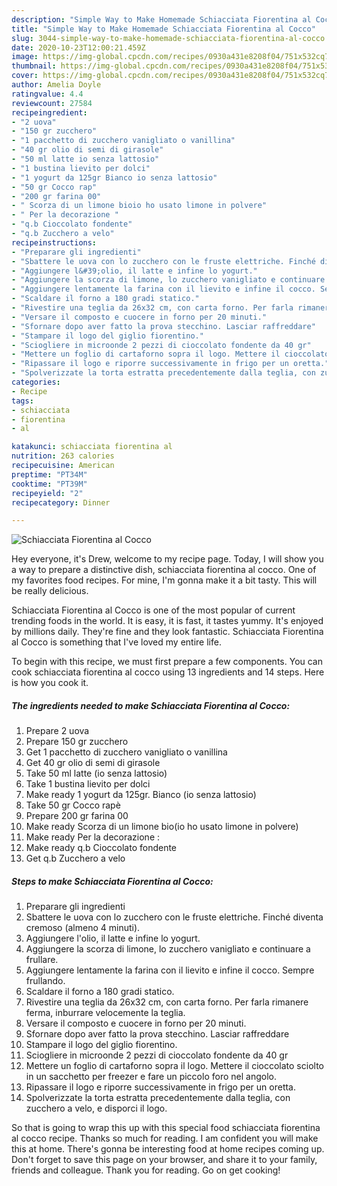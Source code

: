 ```yaml
---
description: "Simple Way to Make Homemade Schiacciata Fiorentina al Cocco"
title: "Simple Way to Make Homemade Schiacciata Fiorentina al Cocco"
slug: 3044-simple-way-to-make-homemade-schiacciata-fiorentina-al-cocco
date: 2020-10-23T12:00:21.459Z
image: https://img-global.cpcdn.com/recipes/0930a431e8208f04/751x532cq70/schiacciata-fiorentina-al-cocco-recipe-main-photo.jpg
thumbnail: https://img-global.cpcdn.com/recipes/0930a431e8208f04/751x532cq70/schiacciata-fiorentina-al-cocco-recipe-main-photo.jpg
cover: https://img-global.cpcdn.com/recipes/0930a431e8208f04/751x532cq70/schiacciata-fiorentina-al-cocco-recipe-main-photo.jpg
author: Amelia Doyle
ratingvalue: 4.4
reviewcount: 27584
recipeingredient:
- "2 uova"
- "150 gr zucchero"
- "1 pacchetto di zucchero vanigliato o vanillina"
- "40 gr olio di semi di girasole"
- "50 ml latte io senza lattosio"
- "1 bustina lievito per dolci"
- "1 yogurt da 125gr Bianco io senza lattosio"
- "50 gr Cocco rap"
- "200 gr farina 00"
- " Scorza di un limone bioio ho usato limone in polvere"
- " Per la decorazione "
- "q.b Cioccolato fondente"
- "q.b Zucchero a velo"
recipeinstructions:
- "Preparare gli ingredienti"
- "Sbattere le uova con lo zucchero con le fruste elettriche. Finché diventa cremoso (almeno 4 minuti)."
- "Aggiungere l&#39;olio, il latte e infine lo yogurt."
- "Aggiungere la scorza di limone, lo zucchero vanigliato e continuare a frullare."
- "Aggiungere lentamente la farina con il lievito e infine il cocco. Sempre frullando."
- "Scaldare il forno a 180 gradi statico."
- "Rivestire una teglia da 26x32 cm, con carta forno. Per farla rimanere ferma, inburrare velocemente la teglia."
- "Versare il composto e cuocere in forno per 20 minuti."
- "Sfornare dopo aver fatto la prova stecchino. Lasciar raffreddare"
- "Stampare il logo del giglio fiorentino."
- "Sciogliere in microonde 2 pezzi di cioccolato fondente da 40 gr"
- "Mettere un foglio di cartaforno sopra il logo. Mettere il cioccolato sciolto in un sacchetto per freezer e fare un piccolo foro nel angolo."
- "Ripassare il logo e riporre successivamente in frigo per un oretta."
- "Spolverizzate la torta estratta precedentemente dalla teglia, con zucchero a velo, e disporci il logo."
categories:
- Recipe
tags:
- schiacciata
- fiorentina
- al

katakunci: schiacciata fiorentina al 
nutrition: 263 calories
recipecuisine: American
preptime: "PT34M"
cooktime: "PT39M"
recipeyield: "2"
recipecategory: Dinner

---
```



![Schiacciata Fiorentina al Cocco](https://img-global.cpcdn.com/recipes/0930a431e8208f04/751x532cq70/schiacciata-fiorentina-al-cocco-recipe-main-photo.jpg)

Hey everyone, it's Drew, welcome to my recipe page. Today, I will show you a way to prepare a distinctive dish, schiacciata fiorentina al cocco. One of my favorites food recipes. For mine, I'm gonna make it a bit tasty. This will be really delicious.



Schiacciata Fiorentina al Cocco is one of the most popular of current trending foods in the world. It is easy, it is fast, it tastes yummy. It's enjoyed by millions daily. They're fine and they look fantastic. Schiacciata Fiorentina al Cocco is something that I've loved my entire life.


To begin with this recipe, we must first prepare a few components. You can cook schiacciata fiorentina al cocco using 13 ingredients and 14 steps. Here is how you cook it.

<!--inarticleads1-->

##### The ingredients needed to make Schiacciata Fiorentina al Cocco:

1. Prepare 2 uova
1. Prepare 150 gr zucchero
1. Get 1 pacchetto di zucchero vanigliato o vanillina
1. Get 40 gr olio di semi di girasole
1. Take 50 ml latte (io senza lattosio)
1. Take 1 bustina lievito per dolci
1. Make ready 1 yogurt da 125gr. Bianco (io senza lattosio)
1. Take 50 gr Cocco rapè
1. Prepare 200 gr farina 00
1. Make ready  Scorza di un limone bio(io ho usato limone in polvere)
1. Make ready  Per la decorazione :
1. Make ready q.b Cioccolato fondente
1. Get q.b Zucchero a velo




<!--inarticleads2-->

##### Steps to make Schiacciata Fiorentina al Cocco:

1. Preparare gli ingredienti
1. Sbattere le uova con lo zucchero con le fruste elettriche. Finché diventa cremoso (almeno 4 minuti).
1. Aggiungere l&#39;olio, il latte e infine lo yogurt.
1. Aggiungere la scorza di limone, lo zucchero vanigliato e continuare a frullare.
1. Aggiungere lentamente la farina con il lievito e infine il cocco. Sempre frullando.
1. Scaldare il forno a 180 gradi statico.
1. Rivestire una teglia da 26x32 cm, con carta forno. Per farla rimanere ferma, inburrare velocemente la teglia.
1. Versare il composto e cuocere in forno per 20 minuti.
1. Sfornare dopo aver fatto la prova stecchino. Lasciar raffreddare
1. Stampare il logo del giglio fiorentino.
1. Sciogliere in microonde 2 pezzi di cioccolato fondente da 40 gr
1. Mettere un foglio di cartaforno sopra il logo. Mettere il cioccolato sciolto in un sacchetto per freezer e fare un piccolo foro nel angolo.
1. Ripassare il logo e riporre successivamente in frigo per un oretta.
1. Spolverizzate la torta estratta precedentemente dalla teglia, con zucchero a velo, e disporci il logo.




So that is going to wrap this up with this special food schiacciata fiorentina al cocco recipe. Thanks so much for reading. I am confident you will make this at home. There's gonna be interesting food at home recipes coming up. Don't forget to save this page on your browser, and share it to your family, friends and colleague. Thank you for reading. Go on get cooking!
